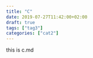 ```yaml
---
title: "C"
date: 2019-07-27T11:42:00+02:00
draft: true
tags: ["tag3"]
categories: ["cat2"]
---
```


this is c.md